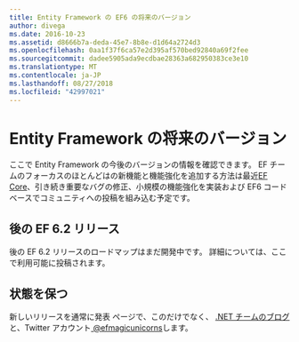 ```yaml
---
title: Entity Framework の EF6 の将来のバージョン
author: divega
ms.date: 2016-10-23
ms.assetid: d8666b7a-deda-45e7-8b8e-d1d64a2724d3
ms.openlocfilehash: 0aa1f37f6ca57e2d395af570bed92840a69f2fee
ms.sourcegitcommit: dadee5905ada9ecdbae28363a682950383ce3e10
ms.translationtype: MT
ms.contentlocale: ja-JP
ms.lasthandoff: 08/27/2018
ms.locfileid: "42997021"
---
```

# <a name="future-versions-of-entity-framework"></a>Entity Framework の将来のバージョン 
ここで Entity Framework の今後のバージョンの情報を確認できます。
EF チームのフォーカスのほとんどはの新機能と機能強化を追加する方法は最近[EF Core](https://docs.microsoft.com/en-us/ef/core/index)、引き続き重要なバグの修正、小規模の機能強化を実装および EF6 コードベースでコミュニティへの投稿を組み込む予定です。

## <a name="post-ef-62-releases"></a>後の EF 6.2 リリース

後の EF 6.2 リリースのロードマップはまだ開発中です。 詳細については、ここで利用可能に投稿されます。
 
## <a name="staying-up-to-date"></a>状態を保つ  
  
新しいリリースを通常に発表 ページで、このだけでなく、 [.NET チームのブログ](https://blogs.msdn.microsoft.com/dotnet/tag/entity-framework/)と、Twitter アカウント[ @efmagicunicorns](http://twitter.com/efmagicunicorns)します。
  